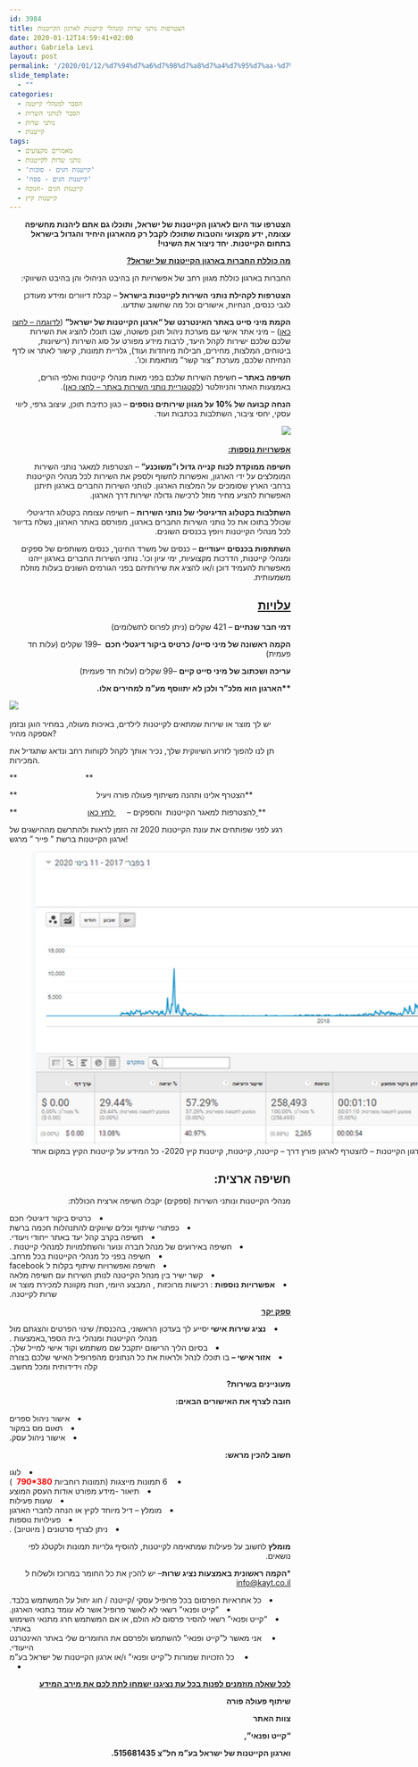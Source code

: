 ```yaml
---
id: 3984
title: הצטרפות נותני שרות ומנהלי קייטנות לארגון הקייטנות
date: 2020-01-12T14:59:41+02:00
author: Gabriela Levi
layout: post
permalink: '/2020/01/12/%d7%94%d7%a6%d7%98%d7%a8%d7%a4%d7%95%d7%aa-%d7%a0%d7%95%d7%aa%d7%a0%d7%99-%d7%a9%d7%a8%d7%95%d7%aa-%d7%95%d7%9e%d7%a0%d7%94%d7%9c%d7%99-%d7%a7%d7%99%d7%99%d7%98%d7%a0%d7%95%d7%aa-%d7%9c%d7%90%d7%a8/'
slide_template:
  - ""
categories:
  - הסבר למנהלי קייטנה
  - הסבר לנותני השרות
  - נותני שרות
  - קייטנות
tags:
  - מאמרים מקצועים
  - נותני שרות לקייטנות
  - 'קייטנות חגים - סוכות'
  - 'קייטנות חגים - פסח'
  - קייטנות חגים -חנוכה
  - קייטנות קיץ
---
```

<p dir="RTL">
  <strong>הצטרפו עוד היום לארגון הקייטנות של ישראל, ותוכלו גם אתם ליהנות מחשיפה עצומה, ידע מקצועי והטבות שתוכלו לקבל רק מהארגון היחיד והגדול בישראל בתחום הקייטנות. יחד ניצור את השינוי!</strong>
</p>

<p dir="RTL">
  <strong><u>מה כוללת החברות בארגון הקייטנות של ישראל?</u></strong>
</p>

<p dir="RTL">
  החברות בארגון כוללת מגוון רחב של אפשרויות הן בהיבט הניהולי והן בהיבט השיווקי:
</p>

<p dir="RTL">
  <strong>הצטרפות לקהילת נותני השירות לקייטנות בישראל</strong> – קבלת דיוורים ומידע מעודכן לגבי כנסים, הנחיות, אישורים וכל מה שחשוב שתדעו.
</p>

<p dir="RTL">
  <strong>הקמת מיני סייט באתר האינטרנט של &#8220;ארגון הקייטנות של ישראל&#8221;</strong> (<a href="https://www.kayt.co.il/index.php?dir=site&page=supplier&op=item&cs=165">לדוגמה – לחצו כאן</a>) – מיני אתר אישי עם מערכת ניהול תוכן פשוטה, שבו תוכלו להציג את השירות שלכם שלכם ישירות לקהל היעד, לרבות מידע מפורט על סוג השירות (רישיונות, ביטוחים, המלצות, מחירים, חבילות מיוחדות ועוד), גלריית תמונות, קישור לאתר או לדף הנחיתה שלכם, מערכת &#8220;צור קשר&#8221; מותאמת וכו&#8217;.
</p>

<p dir="RTL">
  <strong>חשיפה באתר – </strong>חשיפת השירות שלכם בפני מאות מנהלי קייטנות ואלפי הורים, באמצעות האתר והניוזלטר (<a href="https://www.kayt.co.il/index.php?dir=site&page=supplier&op=list">לקטגוריית נותני השירות באתר – לחצו כאן</a>).
</p>

<p dir="RTL">
  <strong>הנחה קבועה של 10% על מגוון שירותים נוספים</strong> – כגון כתיבת תוכן, עיצוב גרפי, ליווי עסקי, יחסי ציבור, השתלבות בכתבות ועוד.
</p>

<p dir="RTL">
  <img src="https://www.kayt.co.il/users_files/%D7%9E%D7%95%D7%93%D7%A2%D7%95%D7%AA%20%D7%A2%D7%99%D7%A6%D7%95%D7%91%20790_380%20_%204.png" />
</p>

<p dir="RTL">
  <strong><u>אפשרויות נוספות:</u></strong>
</p>

<p dir="RTL">
  <strong>חשיפה ממוקדת לכוח קנייה גדול ו&#8221;משוכנע&#8221;</strong> – הצטרפות למאגר נותני השירות המומלצים על ידי הארגון, ואפשרות לחשוף ולספק את השירות לכל מנהלי הקייטנות ברחבי הארץ שסומכים על המלצות הארגון. לנותני השירות החברים בארגון תיתנן האפשרות להציע מחיר מוזל לרכישה גדולה ישירות דרך הארגון.
</p>

<p dir="RTL">
  <strong>השתלבות בקטלוג הדיגיטלי של נותני השירות</strong> – חשיפה עצומה בקטלוג הדיגיטלי שכולל בתוכו את כל נותני השירות החברים בארגון, מפורסם באתר הארגון, נשלח בדיוור לכל מנהלי הקייטנות ויופץ בכנסים השונים.
</p>

<p dir="RTL">
  <strong>השתתפות בכנסים ייעודיים</strong> – כנסים של משרד החינוך, כנסים משותפים של ספקים ומנהלי קייטנות, הדרכות מקצועיות, ימי עיון וכו&#8217;. נותני השירות החברים בארגון ייהנו מאפשרות להעמיד דוכן ו/או להציג את שירותיהם בפני הגורמים השונים בעלות מוזלת משמעותית.
</p>

<h2 dir="RTL">
  <strong><u>עלויות</u></strong>
</h2>

<p dir="RTL">
  <strong>דמי חבר שנתיים </strong>– 421 שקלים (ניתן לפרוס לתשלומים)
</p>

<p dir="RTL">
  <strong>הקמה ראשונה של מיני סייט/ כרטיס ביקור דיגטלי חכם </strong> –199 שקלים (עלות חד פעמית)
</p>

<p dir="RTL">
  <strong>עריכה ושכתוב של מיני סייט קיים</strong> –99 שקלים (עלות חד פעמית)
</p>

<p dir="RTL">
  <strong>**הארגון הוא מלכ&#8221;ר ולכן לא יתווסף מע&#8221;מ למחירים אלו.</strong>
</p>

![](https://www.kayt.co.il/users_files/%D7%9E%D7%95%D7%93%D7%A2%D7%95%D7%AA%20%D7%A2%D7%99%D7%A6%D7%95%D7%91%20790_380%20_1%20.png) 

יש לך מוצר או שירות שמתאים לקייטנות לילדים, באיכות מעולה, במחיר הוגן ובזמן אספקה מהיר?

תן לנו להפוך לזרוע השיווקית שלך, נכיר אותך לקהל לקוחות רחב ונדאג שתגדיל את המכירות.

**                               **

**                                    הצטרף אלינו ותהנה משיתוף פעולה פורה ויעיל**

**                                להצטרפות למאגר הקייטנות  והספקים &#8211;     <u><a title=" לחץ כאן " href="https://www.kayt.co.il/index.php?dir=site&page=members&op=enter"> לחץ כאן </a></u>**

רגע לפני שפותחים את עונת הקייטנות 2020 זה הזמן לראות ולהתרשם מההישגים של ארגון הקייטנות ברשת &#8221; פייר &#8221; מרגש!

<figure id="attachment_29" aria-describedby="caption-attachment-29" style="width: 1659px" class="wp-caption alignnone"><img class="wp-image-29 size-full" src="/wp-content/uploads/2020/01/unnamed-file.png" alt="isco - ארגון הקייטנות של ישראל" width="1659" height="525" /><figcaption id="caption-attachment-29" class="wp-caption-text">נתוני הגלישה בארגון הקייטנות &#8211; להצטרף לארגון פורץ דרך &#8211; קייטנה, קייטנות, קייטנות קיץ 2020- כל המידע על קייטנות הקיץ במקום אחד!</figcaption></figure>

<h2 dir="RTL">
  <strong>חשיפה ארצית:                                      </strong>
</h2>

<p dir="RTL">
  מנהלי הקייטנות ונותני השירות (ספקים) יקבלו חשיפה ארצית הכוללת:
</p>

<li dir="RTL">
  כרטיס ביקור דיגיטלי חכם
</li>
<li dir="RTL">
  כפתורי שיתוף וכלים שיווקים להתנהלות חכמה ברשת
</li>
<li dir="RTL">
  חשיפה בקרב קהל יעד באתר ייחודי ויעודי.
</li>
<li dir="RTL">
  חשיפה באירועים של מנהל חברה ונוער והשתלמויות למנהלי קייטנות .
</li>
<li dir="RTL">
  חשיפה בפני כל מנהלי הקייטנות בכל מרחב.
</li>
<li dir="RTL">
  חשיפה ואפשרויות שיתוף בקלות ל <span dir="LTR">facebook</span>
</li>
<li dir="RTL">
  קשר ישיר בין מנהל הקייטנה לנותן השירות עם חשיפה מלאה
</li>
<li dir="RTL">
  <strong>אפשרויות נוספות</strong> : רכישות מרוכזות , המבצע היומי, חנות מקוונת למכירת מוצר או שרות לקייטנה.
</li>

<p dir="RTL">
  <u><strong>ספק יקר</strong></u>
</p>

<li dir="RTL">
  <strong>נציג שירות אישי </strong>יסייע לך בעדכון הראשוני, בהכנסת/ שינוי הפרטים והצגתם מול מנהלי הקייטנות ומנהלי בית הספר,באמצעות <span dir="LTR">.</span>
</li>
<li dir="RTL">
  בסיום הליך הרישום יתקבל שם משתמש וקוד אישי למייל שלך.
</li>
<li dir="RTL">
  <strong>אזור אישי &#8211;</strong> בו תוכלו לנהל ולראות את כל הנתונים מהפרופיל האישי שלכם בצורה קלה וידידותית ומכל מחשב.
</li>

<p dir="LTR" style="text-align: right;">
  <strong><span dir="RTL">מעוניינים בשירות?</span></strong>
</p>

<p dir="RTL">
  <strong>חובה לצרף את האישורים הבאים: </strong>
</p>

<li dir="RTL">
  אישור ניהול ספרים
</li>
<li dir="RTL">
  תאום מס במקור
</li>
<li dir="RTL">
  אישור ניהול עסק.
</li>

<p dir="RTL">
  <strong>חשוב להכין מראש:</strong>
</p>

<li dir="RTL">
  לוגו
</li>
<li dir="RTL">
  <span dir="LTR"> 6 </span>תמונות מייצגות (תמונות רוחביות <span dir="LTR">  <span style="color: #ff0000;"><strong>790*380</strong></span></span>)
</li>
<li dir="RTL">
  תיאור -מידע מפורט אודות העסק המוצע
</li>
<li dir="RTL">
  שעות פעילות
</li>
<li dir="RTL">
  מומלץ &#8211; דיל מיוחד לקיץ או הנחה לחברי הארגון
</li>
<li dir="RTL">
  פעילויות נוספות
</li>
<li dir="RTL">
  ניתן לצרף סרטונים ( מיוטיוב) .
</li>

<p dir="RTL">
  <strong>מומלץ </strong>לחשוב על פעילות שמתאימה לקייטנות, להוסיף גלריות תמונות ולקטלג לפי נושאים.
</p>

<p dir="RTL">
  *<strong>הקמה ראשונית</strong> <strong>באמצעות נציג שרות</strong>– יש להכין את כל החומר במרוכז ולשלוח ל <a href="mailto:israel@kayt.co.il"><span dir="LTR">info@kayt.co.il</span></a>
</p>

<li dir="RTL">
  כל אחראיות הפרסום בכל פרופיל עסקי /קייטנה / חוג יחול על המשתמש בלבד.
</li>
<li dir="RTL">
  &#8220;קייט ופנאי&#8221; רשאי לא לאשר פרופיל אשר לא עומד בתנאי הארגון.
</li>
<li dir="RTL">
  &#8220;קייט ופנאי&#8221; רשאי להסיר פרסום לא הולם, או אם המשתמש חרג מתנאי השימוש באתר.
</li>
<li dir="RTL">
   אני מאשר ל&#8221;קייט ופנאי&#8221; להשתמש ולפרסם את החומרים שלי באתר האינטרנט הייעודי.
</li>
<li dir="RTL">
   כל הזכויות שמורות ל&#8221;קייט ופנאי&#8221; ו/או ארגון הקייטנות של ישראל בע&#8221;מ
</li>
<li dir="RTL">
</li>

<p dir="RTL">
  <strong><u>לכל שאלה מוזמנים לפנות בכל עת נציגנו ישמחו לתת לכם את מירב המידע</u></strong>
</p>

<p dir="RTL">
  <strong>שיתוף פעולה פורה</strong>
</p>

<p dir="RTL">
  <strong>צוות האתר</strong>
</p>

<p dir="RTL">
  <strong>&#8220;קייט ופנאי&#8221;,</strong>
</p>

<p dir="RTL">
  <strong>וארגון הקייטנות של ישראל בע&#8221;מ חל&#8221;צ 515681435.</strong>
</p>

&nbsp;
